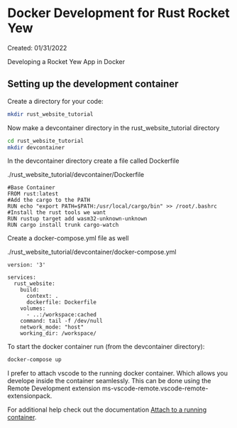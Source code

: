 # Docker Development for Rust Rocket Yew

Created: 01/31/2022

Developing a Rocket Yew App in Docker

## Setting up the development container

Create a directory for your code:

```bash
mkdir rust_website_tutorial
```

Now make a devcontainer directory in the rust_website_tutorial directory

```bash
cd rust_website_tutorial
mkdir devcontainer
```

In the devcontainer directory create a file called Dockerfile

./rust_website_tutorial/devcontainer/Dockerfile

```
#Base Container 
FROM rust:latest
#Add the cargo to the PATH
RUN echo "export PATH=$PATH:/usr/local/cargo/bin" >> /root/.bashrc
#Install the rust tools we want
RUN rustup target add wasm32-unknown-unknown
RUN cargo install trunk cargo-watch
```

Create a docker-compose.yml file as well

./rust_website_tutorial/devcontainer/docker-compose.yml

```
version: '3'

services:
  rust_website:
    build:
      context: .
      dockerfile: Dockerfile
    volumes:
      - ..:/workspace:cached
    command: tail -f /dev/null
    network_mode: "host"
    working_dir: /workspace/
```

To start the docker container run (from the devcontainer directory):

```bash
docker-compose up
```

I prefer to attach vscode to the running docker container. Which allows you develope inside the container seamlessly. This can be done using the Remote Development extension ms-vscode-remote.vscode-remote-extensionpack.

For additional help check out the documentation [Attach to a running container](https://code.visualstudio.com/docs/remote/attach-container).
